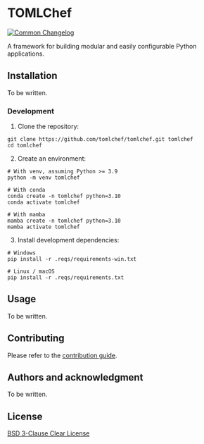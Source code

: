 # TOMLChef

[![Common Changelog](https://common-changelog.org/badge.svg)](https://common-changelog.org)

A framework for building modular and easily configurable Python applications.

## Installation

To be written.

### Development

1. Clone the repository:

```shell
git clone https://github.com/tomlchef/tomlchef.git tomlchef
cd tomlchef
```

2. Create an environment:

```shell
# With venv, assuming Python >= 3.9
python -m venv tomlchef

# With conda
conda create -n tomlchef python=3.10
conda activate tomlchef

# With mamba
mamba create -n tomlchef python=3.10
mamba activate tomlchef
```

3. Install development dependencies:

```shell
# Windows
pip install -r .reqs/requirements-win.txt

# Linux / macOS
pip install -r .reqs/requirements.txt
```

## Usage

To be written.

## Contributing

Please refer to the [contribution guide](docs/CONTRIBUTING.md).

## Authors and acknowledgment

To be written.

## License

[BSD 3-Clause Clear License](LICENSE)

